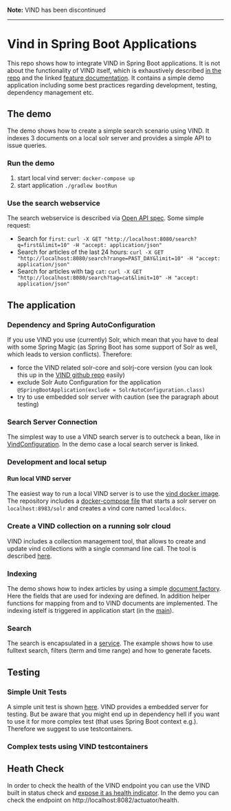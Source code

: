 **Note:** VIND has been discontinued

---

# Vind in Spring Boot Applications
This repo shows how to integrate VIND in Spring Boot applications. It is not about the functionality of VIND itself, which is exhaustively described [in the repo](https://github.com/RBMHTechnology/vind)
and the linked [feature documentation](https://rbmhtechnology.github.io/vind/). It contains a simple demo application including some best practices regarding development, testing, dependency management etc.

## The demo
The demo shows how to create a simple search scenario using VIND. It indexes 3 documents on a local solr server and provides a simple API to issue queries.

### Run the demo
1. start local vind server: `docker-compose up`
2. start application `./gradlew bootRun`

### Use the search webservice
The search webservice is described via [Open API spec](./src/main/resources/api.yaml). Some simple request:

* Search for `first`: `curl -X GET "http://localhost:8080/search?q=first&limit=10" -H "accept: application/json"`
* Search for articles of the last 24 hours: `curl -X GET "http://localhost:8080/search?range=PAST_DAY&limit=10" -H "accept: application/json"`
* Search for articles with tag `cat`: `curl -X GET "http://localhost:8080/search?tag=cat&limit=10" -H "accept: application/json"`

## The application

### Dependency and Spring AutoConfiguration
If you use VIND you use (currently) Solr, which mean that you have to deal with some Spring Magic (as Spring Boot has some support of Solr as well, which leads to version conflicts).
Therefore:
* force the VIND related solr-core and solrj-core version (you can look this up in the [VIND github repo](https://github.com/RBMHTechnology/vind) easily)
* exclude Solr Auto Configuration for the application `@SpringBootApplication(exclude = SolrAutoConfiguration.class)`
* try to use embedded solr server with caution (see the paragraph about testing)

### Search Server Connection
The simplest way to use a VIND search server is to outcheck a bean, like in [VindConfiguration](./src/main/java/at/redlink/vinddemo/configuration/VindConfiguration.java).
In the demo case a local search server is linked.

### Development and local setup
#### Run local VIND server
The easiest way to run a local VIND server is to use the [vind docker image](https://hub.docker.com/r/redlinkgmbh/vind-solr-server).
The repository includes a [docker-compose file](./docker-compose.yaml) that starts a solr server on `localhost:8983/solr` and creates a vind core named `localdocs`.

### Create a VIND collection on a running solr cloud
VIND includes a collection management tool, that allows to create and update vind collections with a single command line call.
The tool is described [here](https://github.com/RBMHTechnology/vind/tree/master/backend/solr-ext/collection-managment-tool).

### Indexing
The demo shows how to index articles by using a simple [document factory](./src/main/java/at/redlink/vinddemo/model/DocFactory.java). Here the fields that are used for indexing are defined.
In addition helper functions for mapping from and to VIND documents are implemented. The indexing istelf is triggered in application start (in the [main](./src/main/java/at/redlink/vinddemo/VindDemoApplication.java)).

### Search
The search is encapsulated in a [service](./src/main/java/at/redlink/vinddemo/service/SearchService.java). The example shows how to use fulltext search, filters (term and time range) and how to generate facets.

## Testing

### Simple Unit Tests
A simple unit test is shown [here](./src/test/java/at/redlink/vinddemo/service/ServiceTest.java). VIND provides a embedded server for testing. But be aware that you
might end up in dependency hell if you want to use it for more complex test (that uses Spring Boot context e.g.). Therefore we suggest to use testcontainers.

### Complex tests using VIND testcontainers


## Heath Check
In  order to check the health of the VIND endpoint you can use the VIND built in status check and [expose it as health indicator](./src/main/java/at/redlink/vinddemo/health/VindHealthIndicator.java).
In the demo you can check the endpoint on http://localhost:8082/actuator/health.
